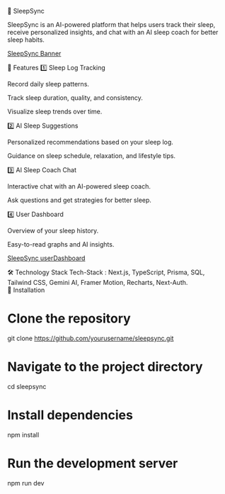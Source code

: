 🛌 SleepSync

SleepSync is an AI-powered platform that helps users track their sleep, receive personalized insights, and chat with an AI sleep coach for better sleep habits.

[SleepSync Banner](/images/bannerSS.png)

🌟 Features
1️⃣ Sleep Log Tracking

Record daily sleep patterns.

Track sleep duration, quality, and consistency.

Visualize sleep trends over time.

2️⃣ AI Sleep Suggestions

Personalized recommendations based on your sleep log.

Guidance on sleep schedule, relaxation, and lifestyle tips.

3️⃣ AI Sleep Coach Chat

Interactive chat with an AI-powered sleep coach.

Ask questions and get strategies for better sleep.

4️⃣ User Dashboard

Overview of your sleep history.

Easy-to-read graphs and AI insights.

[SleepSync userDashboard](/images/userDashboardSS.png)

🛠️ Technology Stack
Tech-Stack : Next.js, TypeScript, Prisma, SQL, Tailwind CSS, Gemini AI, Framer Motion, Recharts, Next-Auth. 			
🚀 Installation
# Clone the repository
git clone https://github.com/yourusername/sleepsync.git

# Navigate to the project directory
cd sleepsync

# Install dependencies
npm install

# Run the development server
npm run dev
